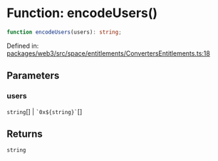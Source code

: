 # Function: encodeUsers()

```ts
function encodeUsers(users): string;
```

Defined in: [packages/web3/src/space/entitlements/ConvertersEntitlements.ts:18](https://github.com/towns-protocol/towns/blob/0db1fd0ac7258e8db8cedfb6183e8eade8284fa1/packages/web3/src/space/entitlements/ConvertersEntitlements.ts#L18)

## Parameters

### users

`string`[] | `` `0x${string}` ``[]

## Returns

`string`

